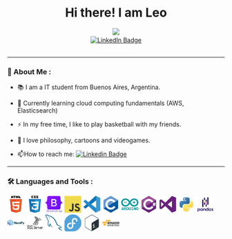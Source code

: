 <div align="center">
<h1>Hi there! I am Leo</h1>
</div>

<div id="header" align="center">
  <img src="https://i1.sndcdn.com/artworks-0TyOM4SLmc7EFSDi-vnoNOA-t500x500.jpg" width="20%">
</div>

<div id="badges" align="center">
  <a href="https://www.linkedin.com/in/leonelgodoy495/" target="_blank">
    <img src="https://img.shields.io/badge/LinkedIn-blue?style=for-the-badge&logo=linkedin&logoColor=white" alt="LinkedIn Badge"/>
  </a>
  <br>
  <img src="https://komarev.com/ghpvc/?username=aka-leonel&style=flat-square&color=blue" alt=""/>
</div>

---

### 🏀 About Me :
- 📚 I am a IT student from Buenos Aires, Argentina. 

- :telescope: Currently learning cloud computing fundamentals (AWS, Elasticsearch)

- :zap: In my free time, I like to play basketball with my friends.
- 🖤 I love philosophy, cartoons and videogames.
- :mailbox:How to reach me: [![Linkedin Badge](https://img.shields.io/badge/-Leonel-blue?style=flat&logo=Linkedin&logoColor=white)](https://www.linkedin.com/in/leonelgodoy495/)



---
### :hammer_and_wrench: Languages and Tools :
<div>  
  <img src="https://github.com/devicons/devicon/blob/master/icons/html5/html5-original-wordmark.svg" alt ="HTML5" width="40"/>
  <img src="https://github.com/devicons/devicon/blob/master/icons/css3/css3-original-wordmark.svg" alt="CSS3" width="40" />
  <img src="https://github.com/devicons/devicon/blob/master/icons/bootstrap/bootstrap-original-wordmark.svg" alt="Bootstrap 5" width="40" />
  <img src="https://github.com/devicons/devicon/blob/master/icons/javascript/javascript-original.svg" alt="JavaScript" width="40" />
  <img src="https://github.com/devicons/devicon/blob/master/icons/vscode/vscode-original.svg" alt="Visual Studio Code" width="40" />
  
  <img src="https://github.com/devicons/devicon/blob/master/icons/c/c-original.svg" alt="C programming language" width="40" />
  <img src="https://github.com/devicons/devicon/blob/master/icons/arduino/arduino-original-wordmark.svg" alt="Arduino" width="40" />
  
  <img src="https://github.com/devicons/devicon/blob/master/icons/csharp/csharp-original.svg" alt="C sharp" width="40" />
  <img src="https://github.com/devicons/devicon/blob/master/icons/visualstudio/visualstudio-plain.svg" alt="Visual Studio" width="40" />
  
  <img src="https://github.com/devicons/devicon/blob/master/icons/python/python-original.svg" alt="Python" width="40" />  
  <img src="https://github.com/devicons/devicon/blob/master/icons/pandas/pandas-original-wordmark.svg" alt="Pandas" width="40" />
  <img src="https://github.com/devicons/devicon/blob/master/icons/numpy/numpy-original-wordmark.svg" alt="NumPy" width="40" />
  
  <img src="https://github.com/devicons/devicon/blob/master/icons/microsoftsqlserver/microsoftsqlserver-plain-wordmark.svg" alt="Microsoft SQL Server" width="40" />
  <img src="https://github.com/devicons/devicon/blob/master/icons/mysql/mysql-original.svg" alt="MySQL Workbench" width="40" />
  
  <img src="https://github.com/devicons/devicon/blob/master/icons/fedora/fedora-plain.svg" alt="Fedora OS" width="40" />   
  
  <img src="https://github.com/devicons/devicon/blob/master/icons/bash/bash-original.svg" alt="Bash" width="40" />
  
  <img src="https://github.com/devicons/devicon/blob/master/icons/amazonwebservices/amazonwebservices-original-wordmark.svg" alt="AWS" width="40" />
  
  
  
  
</div>




<!--
**aka-leonel/aka-leonel** is a ✨ _special_ ✨ repository because its `README.md` (this file) appears on your GitHub profile.

Here are some ideas to get you started:

- 🔭 I’m currently working on ...
- 🌱 I’m currently learning ...
- 👯 I’m looking to collaborate on ...
- 🤔 I’m looking for help with ...
- 💬 Ask me about ...
- 📫 How to reach me: ...
- 😄 Pronouns: ...
- ⚡ Fun fact: ...
-->
